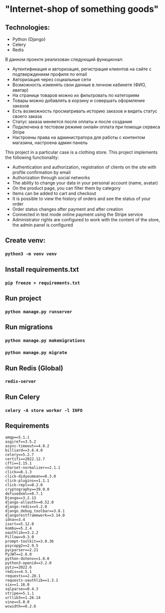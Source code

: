# "Internet-shop of something goods"

## Technologies:
- Python (Django)
- Celery
- Redis

В данном проекте реализован следующий функционал:
- Аутентификация и авторизация, регистрация клиентов на сайте с подтверждением профиля по email
- Авторизация через социальные сети
- Возможность изменять свои данные в личном кабинете (ФИО, аватар)
- На странице товаров можно их фильтровать по категориям
- Товары можно добавлять в корзину и совершать оформление заказов
- Есть возможность просматривать историю заказов и видеть статус своего заказа
- Статус заказа меняется после оплаты и после создания
- Подключена в тестовом режиме онлайн оплата при помощи сервиса Stripe
- Настроены права на администратора для работы с контентом магазина, настроена админ панель

This project in a particular case is a clothing store.
This project implements the following functionality:
- Authentication and authorization, registration of clients on the site with profile confirmation by email
- Authorization through social networks
- The ability to change your data in your personal account (name, avatar)
- On the product page, you can filter them by category
- Items can be added to cart and checkout
- It is possible to view the history of orders and see the status of your order
- Order status changes after payment and after creation
- Connected in test mode online payment using the Stripe service
- Administrator rights are configured to work with the content of the store, the admin panel is configured

## Create venv:
### `python3 -m venv venv`

## Install requirements.txt
### `pip freeze > requirements.txt`

## Run project
### `python manage.py runserver`

## Run migrations
### `python manage.py makemigrations`
### `python manage.py migrate`

## Run Redis (Global)
### `redis-server`

## Run Celery
### `celery -A store worker -l INFO`


## Requirements
```
amqp==5.1.1
asgiref==3.5.2
async-timeout==4.0.2
billiard==3.6.4.0
celery==5.2.7
certifi==2022.12.7
cffi==1.15.1
charset-normalizer==2.1.1
click==8.1.3
click-didyoumean==0.3.0
click-plugins==1.1.1
click-repl==0.2.0
cryptography==39.0.0
defusedxml==0.7.1
Django==3.2.13
django-allauth==0.52.0
django-redis==5.2.0
django_debug_toolbar==3.8.1
djangorestframework==3.14.0
idna==3.4
isort==5.12.0
kombu==5.2.4
oauthlib==3.2.2
Pillow==9.3.0
prompt-toolkit==3.0.36
psycopg2==2.9.5
pycparser==2.21
PyJWT==2.6.0
python-dotenv==1.0.0
python3-openid==3.2.0
pytz==2022.6
redis==4.5.1
requests==2.28.1
requests-oauthlib==1.3.1
six==1.16.0
sqlparse==0.4.3
stripe==5.1.1
urllib3==1.26.14
vine==5.0.0
wcwidth==0.2.6
```
